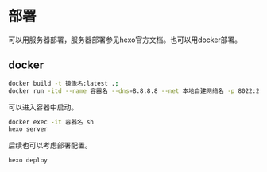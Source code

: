 # 部署
可以用服务器部署，服务器部署参见hexo官方文档。也可以用docker部署。
## docker

```bash
docker build -t 镜像名:latest .;
docker run -itd --name 容器名 --dns=8.8.8.8 --net 本地自建网络名 -p 8022:22  -p 4000:4000  镜像名:latest
```

可以进入容器中启动。
```bash
docker exec -it 容器名 sh
hexo server
```
后续也可以考虑部署配置。
```bash
hexo deploy
```

